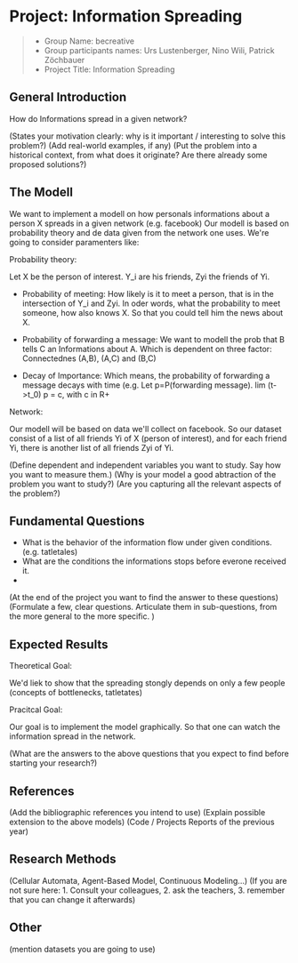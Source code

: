 # Project: Information Spreading

> * Group Name: becreative
> * Group participants names: Urs Lustenberger, Nino Wili, Patrick Zöchbauer
> * Project Title: Information Spreading

## General Introduction

How do Informations spread in a given network? 



(States your motivation clearly: why is it important / interesting to solve this problem?)
(Add real-world examples, if any)
(Put the problem into a historical context, from what does it originate? Are there already some proposed solutions?)

## The Modell

We want to implement a modell on how personals informations about a person X spreads in a given network (e.g. facebook)
Our modell is based on probability theory and de data given from the network one uses. We're going to consider paramenters like:


Probability theory:


Let X be the person of interest. Y_i are his friends, Zyi the friends of Yi.



- Probability of meeting:
How likely is it to meet a person, that is in the intersection of Y_i and Zyi. In oder words, what the probability to meet someone, how also knows X. So that you could tell him the news about X.


- Probability of forwarding a message:
We want to modell the prob that B tells C an Informations about A. Which is dependent on three factor: Connectednes (A,B), (A,C) and (B,C)


- Decay of Importance:
Which means, the probability of forwarding a message decays with time (e.g. Let p=P(forwarding message). lim (t->t_0) p = c, with c in R+


Network:

Our modell will be based on data we'll collect on facebook. So our dataset consist of a list of all friends Yi of X (person of interest), and for each friend Yi, there is another list of all friends Zyi of Yi.




(Define dependent and independent variables you want to study. Say how you want to measure them.) (Why is your model a good abtraction of the problem you want to study?) (Are you capturing all the relevant aspects of the problem?)




## Fundamental Questions


- What is the behavior of the information flow under given conditions. (e.g. tatletales)
- What are the conditions the informations stops before everone received it. 
- 


(At the end of the project you want to find the answer to these questions)
(Formulate a few, clear questions. Articulate them in sub-questions, from the more general to the more specific. )


## Expected Results


Theoretical Goal:

We'd liek to show that the spreading stongly depends on only a few people (concepts of bottlenecks, tatletates)


Pracitcal Goal: 

Our goal is to implement the model graphically. So that one can watch the information spread in the network.



(What are the answers to the above questions that you expect to find before starting your research?)


## References 

(Add the bibliographic references you intend to use)
(Explain possible extension to the above models)
(Code / Projects Reports of the previous year)


## Research Methods

(Cellular Automata, Agent-Based Model, Continuous Modeling...) (If you are not sure here: 1. Consult your colleagues, 2. ask the teachers, 3. remember that you can change it afterwards)


## Other

(mention datasets you are going to use)
